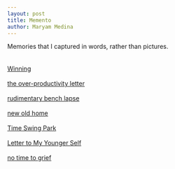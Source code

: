 ```yaml
---
layout: post
title: Memento
author: Maryam Medina
---
```


Memories that I captured in words, rather than pictures.<br>
<br>
<br>
[Winning](https://laviediu.github.io/memento/2025/08/23/winning.html)
<br>
<br>
[the over-productivity letter](https://laviediu.github.io/memento/2025/06/05/the-overproductivity-letter.html)
<br>
<br>
[rudimentary bench lapse](https://laviediu.github.io/memento/2025/05/24/rudimentary-bench-lapse.html)
<br>
<br>
[new old home](https://laviediu.github.io/memento/2025/05/29/new-old-home.html)
<br>
<br>
[Time Swing Park](https://laviediu.github.io/memento/2025/05/05/time-swing-park.html)
<br>
<br>
[Letter to My Younger Self](https://laviediu.github.io/memento/2025/06/21/letter-to-my-younger-self.html)
<br>
<br>
[no time to grief](https://laviediu.github.io/memento/2025/06/29/no-time-to-grief.html)
<br>
<br>